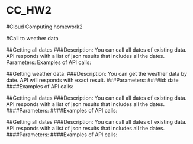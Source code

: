 # CC_HW2
#Cloud Computing homework2

#Call to weather data

##Getting all dates
###Description:
You can call all dates of existing data. API responds with a list of json results that includes all the dates.
Parameters:
Examples of API calls:


##Getting weather data:
###Description:
You can get the weather data by date. API will responds with exact result.
###Parameters: 
  ####id: date <YYYYMMDD>
####Examples of API calls:


##Getting all dates
###Description:
You can call all dates of existing data. API responds with a list of json results that includes all the dates.
####Parameters:
####Examples of API calls:


##Getting all dates
###Description:
You can call all dates of existing data. API responds with a list of json results that includes all the dates.
####Parameters:
####Examples of API calls:
